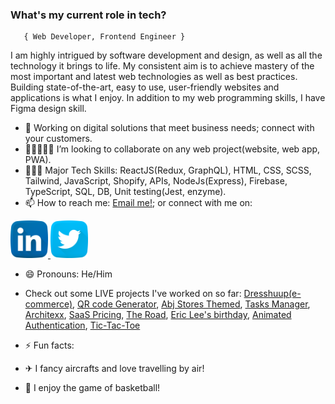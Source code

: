 ###   **What's my current role in tech?** </h2>
       { Web Developer, Frontend Engineer } 

I am highly intrigued by software development and design, as well as all the technology it brings to life.
My consistent aim is to achieve mastery of the most important and latest web technologies as well as best practices. Building state-of-the-art, easy to use, user-friendly websites and applications is what I enjoy.
In addition to my web programming skills, I have Figma design skill.

- 🔭 Working on digital solutions that meet business needs; connect with your customers.
- 👩🏻‍🤝‍🧑🏾 I’m looking to collaborate on any web project(website, web app, PWA).
- 🤹🏾‍♀️ Major Tech Skills: ReactJS(Redux, GraphQL), HTML, CSS, SCSS, Tailwind, JavaScript, Shopify, APIs, NodeJs(Express), Firebase, TypeScript, SQL, DB, Unit testing(Jest, enzyme).
- 📫 How to reach me: [Email me!](mailto:chisombiri@gmail.com); or connect with me on: 

<p> 
       <a href="https://www.linkedin.com/in/chisombiri-nlewedim" >  <img  src="linkedin.png" width="60" />  </a> 
       <a href="https://twitter.com/chisombiri_n" >  <img  src="twitter.png" width="60" />  </a>  
</p>

- 😄 Pronouns: He/Him

- Check out some LIVE projects I've worked on so far: [Dresshuup(e-commerce)](https://dresshuup.netlify.app/), [QR code Generator](https://cryptwareqr.netlify.app/), [Abj Stores Themed](https://abj-stores.netlify.app/), [Tasks Manager](https://chisom-tasks-manager.netlify.app/), [Architexx](https://architexx.netlify.app/), [SaaS Pricing](https://courageous-klepon-e00fb5.netlify.app/), [The Road](https://chisombiri.github.io/The_Road/), [Eric Lee's birthday](https://timely-treacle-f54b3c.netlify.app/), [Animated Authentication](https://chisom-animated-login.netlify.app/), [Tic-Tac-Toe](https://chisombiri-genius-crew.netlify.app/)

- ⚡ Fun facts: 
- ✈  I fancy aircrafts and love travelling by air!
- 🏀 I enjoy the game of basketball! 
